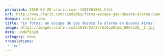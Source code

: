 ```yaml
---
permalink: 2018-03-28-clarin.com--1301861801.html
url: http://www.clarin.com/ciudades/fotos-escape-gas-desata-alarma-buenos-aires_0_HJIcH8F5G.html
domain: clarin.com
title: "En fotos: un escape de gas desata la alarma en Buenos Aires"
image: https://images.clarin.com/2018/03/27/SJQqU8tqG_600x338__1.jpg
date: undefined
category: news
translations: 
 - 'en'
---
```


